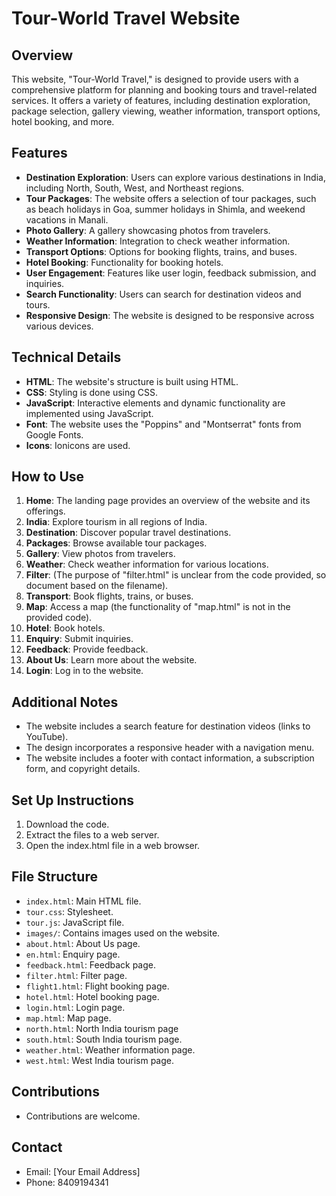 # Tour-World Travel Website

## Overview

This website, "Tour-World Travel," is designed to provide users with a comprehensive platform for planning and booking tours and travel-related services. It offers a variety of features, including destination exploration, package selection, gallery viewing, weather information, transport options, hotel booking, and more.

## Features

* **Destination Exploration**: Users can explore various destinations in India, including North, South, West, and Northeast regions.
* **Tour Packages**: The website offers a selection of tour packages, such as beach holidays in Goa, summer holidays in Shimla, and weekend vacations in Manali.
* **Photo Gallery**: A gallery showcasing photos from travelers.
* **Weather Information**: Integration to check weather information.
* **Transport Options**: Options for booking flights, trains, and buses.
* **Hotel Booking**: Functionality for booking hotels.
* **User Engagement**: Features like user login, feedback submission, and inquiries.
* **Search Functionality**: Users can search for destination videos and tours.
* **Responsive Design**: The website is designed to be responsive across various devices.

## Technical Details

* **HTML**: The website's structure is built using HTML.
* **CSS**:  Styling is done using CSS.
* **JavaScript**:  Interactive elements and dynamic functionality are implemented using JavaScript.
* **Font**:  The website uses the "Poppins" and "Montserrat" fonts from Google Fonts.
* **Icons**:  Ionicons are used.

## How to Use

1.  **Home**: The landing page provides an overview of the website and its offerings.
2.  **India**: Explore tourism in all regions of India.
3.  **Destination**: Discover popular travel destinations.
4.  **Packages**: Browse available tour packages.
5.  **Gallery**: View photos from travelers.
6.  **Weather**: Check weather information for various locations.
7.  **Filter**:  (The purpose of "filter.html" is unclear from the code provided, so document based on the filename).
8.  **Transport**: Book flights, trains, or buses.
9.  **Map**: Access a map (the functionality of "map.html" is not in the provided code).
10. **Hotel**: Book hotels.
11. **Enquiry**: Submit inquiries.
12. **Feedback**: Provide feedback.
13.  **About Us**: Learn more about the website.
14.  **Login**: Log in to the website.

## Additional Notes

* The website includes a search feature for destination videos (links to YouTube).
* The design incorporates a responsive header with a navigation menu.
* The website includes a footer with contact information, a subscription form, and copyright details.

## Set Up Instructions

1.  Download the code.
2.  Extract the files to a web server.
3.  Open the index.html file in a web browser.

## File Structure

* `index.html`: Main HTML file.
* `tour.css`: Stylesheet.
* `tour.js`: JavaScript file.
* `images/`: Contains images used on the website.
* `about.html`: About Us page.
* `en.html`: Enquiry page.
* `feedback.html`: Feedback page.
* `filter.html`: Filter page.
* `flight1.html`: Flight booking page.
* `hotel.html`: Hotel booking page.
* `login.html`: Login page.
* `map.html`: Map page.
* `north.html`: North India tourism page
* `south.html`: South India tourism page.
* `weather.html`: Weather information page.
* `west.html`: West India tourism page.

## Contributions

* Contributions are welcome.

## Contact

* Email: [Your Email Address]
* Phone: 8409194341
